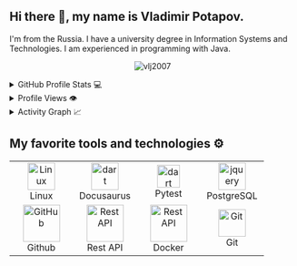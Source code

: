 ## Hi there 👋, my name is Vladimir Potapov.
I'm from the Russia.
I have a university degree in Information Systems and Technologies. I am experienced in programming with Java.

<!-- count -->
<p align="center"> <img src="https://komarev.com/ghpvc/?username=vlj2007&label=Profile%20views&style=flat-square&abbreviated=true" alt="vlj2007" /> </p>

<details>
  <summary>GitHub Profile Stats 💻</summary>
  <br/>
<a href="https://github.com/vlj2007?tab=repositories">
  <img height=300 align="center" src="https://github-readme-stats.vercel.app/api?username=vlj2007&show=reviews,discussions_started,discussions_answered,prs_merged,prs_merged_percentage&show_icons=true&theme=transparent&bg_color=00000000" height="192px" />
</a>
<a href="https://github.com/vlj2007?tab=repositories">
  <img height=300 align="center" src="https://github-readme-stats.vercel.app/api/top-langs?username=vlj2007&layout=donut&langs_count=8&card_width=320&size_weight=0.5&count_weight=0.5&show_icons=true&theme=transparent&bg_color=00000000" height="192px"/>
</a>
 <br/>
</details>

<!--
<details>
  <summary>GitHub Profile Stats 💻</summary>
  <br/>
    <a href="https://github.com/vlj2007?tab=repositories"><img alt="vlj2007's Github Stats" src="https://github-readme-stats.vercel.app/api/?username=vlj2007
                                                            &show_icons=reviews,discussions_started,discussions_answered,prs_merged,prs_merged_percentage
                                                            &count_private=true
                                                            &theme=transparent
                                                            &hide_border=true
                                                            &bg_color=fff
                                                            &title_color=00000000
                                                            &icon_color=00000000" height="192px"/></a>
  
  <a href="https://github.com/vlj2007?tab=repositories"><img alt="vlj2007's Top Languages" src="https://github-readme-stats.vercel.app/api/top-langs/?username=vlj2007
                                                          &langs_count=8
                                                          &layout=donut
                                                          &theme=transparent
                                                          &title_color=000
                                                          &icon_color=000
                                                          &card_width=320
                                                          &size_weight=0.5
                                                          &count_weight=0.5
                                                          &show_icons=true
                                                          &bg_color=00000000
                                                          &hide=Jupyter%20Notebook" height="192px"/></a>
  <br/>
</details>

-->


<details>
  <summary>Profile Views 👁️</summary>
  <br/>
  <img src="https://komarev.com/ghpvc/?username=vlj2007&label=PROFILE+VIEWS&style=for-the-badge&color=brightgreen">
</details>


<details>
  <summary>Activity Graph 📈</summary>
  <br/>

[![Ashutosh's github activity graph](https://github-readme-activity-graph.vercel.app/graph?username=vlj2007&bg_color=ffffff&color=000000&line=04e61b&point=403d3d&area=true&hide_border=true)](https://github.com/ashutosh00710/github-readme-activity-graph)

</details>



<!--
<details>
  <summary>Wakatime ⏳</summary>
  <br/>
  <img src="https://wakatime.com/share/@vlj2007/d6dcb7a2-5e70-49f5-ae5c-39405f92ffb3.png">
  <br/>
  <br/>
  <br/>

  <img src="https://wakatime.com/share/@vlj2007/b43da924-55df-4315-897d-e4dd9fb798f9.png">
</details>
-->


## My favorite tools and technologies ⚙️







<table>
  <tr>
    <td align="center" width="96">
     <img src="https://skillicons.dev/icons?i=linux" width="48" height="48" alt="Linux" />
      <br>Linux
    </td>
    <td align="center" width="96">
      <img src="https://docusaurus.io/img/docusaurus_keytar.svg" width="48" height="48" alt="dart" />
      <br>Docusaurus
    </td>
    <td align="center" width="96">
        <img src="https://bruhin.software/img/logos/pytest.svg" width="40" height="40" alt="dart" />
      <br>Pytest
    </td>
    </td>
        <td align="center" width="96">
        <img src="https://skillicons.dev/icons?i=postgres" width="48" height="48" alt="jquery" />
      <br>PostgreSQL
    </td>

    
  </tr>
  
 <tr>
   <td align="center" width="96">
        <img src="https://techstack-generator.vercel.app/github-icon.svg" width="65" height="65" alt="GitHub" />
      <br>Github
    </td>
    <td align="center" width="96">
        <img src="https://techstack-generator.vercel.app/restapi-icon.svg" width="65" height="65" alt="Rest API" />
      <br>Rest API
    </td>
          <td align="center" width="96">
        <img src="https://techstack-generator.vercel.app/docker-icon.svg" width="65" height="65" alt="Rest API" />
      <br>Docker
    </td>
    <td align="center" width="96">
        <img src="https://skillicons.dev/icons?i=git" width="48" height="48" alt="Git" />
      <br>Git
    </td>


   
 </tr>
 
</table>
